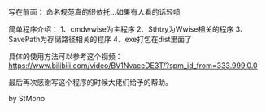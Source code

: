 写在前面：
命名规范真的很依托...如果有人看的话轻喷

简单程序介绍：
1、cmdwwise为主程序
2、Sthtry为Wwise相关的程序
3、SavePath为存储路径相关的程序
4、exe打包在dist里面了

具体的使用方法可以参考这个视频：https://www.bilibili.com/video/BV1NvaceDE3T/?spm_id_from=333.999.0.0

最后再次感谢写这个程序的时候大佬们给予的帮助。

by StMono
